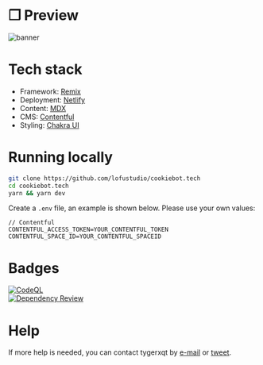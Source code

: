 # ❒ Preview  
![banner](https://i.imgur.com/eAdIQTb.png)

# Tech stack
* Framework: [Remix](https://remix.run/)
* Deployment: [Netlify](https://netlify.com/)
* Content: [MDX](https://mdxjs.com/)
* CMS: [Contentful](https://contentful.com/)
* Styling: [Chakra UI](https://chakra-ui.com/)

# Running locally
```bash
git clone https://github.com/lofustudio/cookiebot.tech
cd cookiebot.tech
yarn && yarn dev
```

Create a `.env` file, an example is shown below. Please use your own values:

```
// Contentful
CONTENTFUL_ACCESS_TOKEN=YOUR_CONTENTFUL_TOKEN
CONTENTFUL_SPACE_ID=YOUR_CONTENTFUL_SPACEID
```

# Badges

[![CodeQL](https://github.com/lofustudio/cookiebot.tech/actions/workflows/codeql.yml/badge.svg)](https://github.com/lofustudio/cookiebot.tech/actions/workflows/codeql.yml)  
[![Dependency Review](https://github.com/lofustudio/cookiebot.tech/actions/workflows/dependency-review.yml/badge.svg)](https://github.com/lofustudio/cookiebot.tech/actions/workflows/dependency-review.yml)

# Help
If more help is needed, you can contact tygerxqt by [e-mail](mailto:hello@tygr.dev) or [tweet](https://twitter.com/intent/tweet?text=%40tygerxqt).
